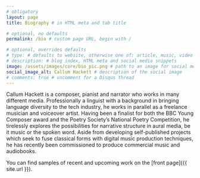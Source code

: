 ```yaml
---
# obligatory
layout: page
title: Biography # in HTML meta and tab title

# optional, no defaults
permalink: /bio # custom page URL, begin with /

# optional, overrides defaults
# type: # defaults to website, otherwise one of: article, music, video
# description: # blog index, HTML meta and social media snippets
image: /assets/images/core/bio_pic.png # path to an image for social media shares, AR 1.9:1, typically 1200x630
social_image_alt: Callum Hackett # description of the social image
# comments: true # uncomment for a Disqus thread
---
```

Callum Hackett is a composer, pianist and narrator who works in many different media. Professionally a linguist with a background in bringing language diversity to the tech industry, he works in parallel as a freelance musician and voiceover artist. Having been a finalist for both the BBC Young Composer award and the Poetry Society’s National Poetry Competition, he tirelessly explores the possibilities for narrative structure in aural media, be it music or the spoken word. Aside from developing self-published projects which seek to fuse classical forms with digital music production techniques, he has recently been commissioned to produce commercial music and audiobooks.

You can find samples of recent and upcoming work on the [front page]({{ site.url }}).